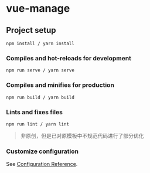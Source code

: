 # vue-manage

## Project setup
```
npm install / yarn install
```

### Compiles and hot-reloads for development
```
npm run serve / yarn serve
```

### Compiles and minifies for production
```
npm run build / yarn build
```

### Lints and fixes files
```
npm run lint / yarn lint
```
> 非原创，但是已对原模板中不规范代码进行了部分优化
### Customize configuration
See [Configuration Reference](https://cli.vuejs.org/config/).

